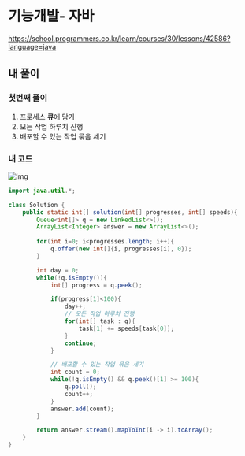 # **기능개발- 자바**

https://school.programmers.co.kr/learn/courses/30/lessons/42586?language=java

## **내 풀이**

### 첫번째 풀이

1. 프로세스 **큐**에 담기
1. 모든 작업 하루치 진행
1. 배포할 수 있는 작업 묶음 세기

### **내 코드**

![img](https://postfiles.pstatic.net/MjAyNTEwMDRfMTU4/MDAxNzU5NTc2OTc3MTYy.Q0GgO9TGMH5cJO4zitxZ7v2pclVUoybdhXNrOO7142gg.rrCUtisIVCy0P9lQo3btBJohHIpiEKd0HcEKgrI9G98g.PNG/image.png?type=w773)

```java
import java.util.*;

class Solution {
    public static int[] solution(int[] progresses, int[] speeds){
        Queue<int[]> q = new LinkedList<>();
        ArrayList<Integer> answer = new ArrayList<>();
        
        for(int i=0; i<progresses.length; i++){
            q.offer(new int[]{i, progresses[i], 0});
        }

        int day = 0;
        while(!q.isEmpty()){
            int[] progress = q.peek();

            if(progress[1]<100){
                day++;
                // 모든 작업 하루치 진행
                for(int[] task : q){
                    task[1] += speeds[task[0]];
                }
                continue;
            }

            // 배포할 수 있는 작업 묶음 세기
            int count = 0;
            while(!q.isEmpty() && q.peek()[1] >= 100){
                q.poll();
                count++;
            }
            answer.add(count);
        }

        return answer.stream().mapToInt(i -> i).toArray();
    }
}
```

